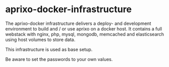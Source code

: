 # aprixo-docker-infrastructure
The aprixo-docker infrastructure delivers a deploy- and development environment to build and / or use aprixo on a docker host. It contains a full webstack with nginx, php, mysql, mongodb, memcached and elasticsearch using host volumes to store data.

This infrastructure is used as base setup.

Be aware to set the passwords to your own values.

